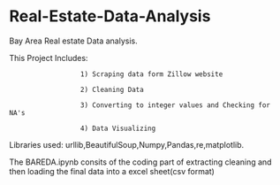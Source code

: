 # Real-Estate-Data-Analysis
Bay Area Real estate Data analysis.

This Project Includes:
                      
                      1) Scraping data form Zillow website 
                      
                      2) Cleaning Data 
                      
                      3) Converting to integer values and Checking for NA's
                      
                      4) Data Visualizing

Libraries used: urllib,BeautifulSoup,Numpy,Pandas,re,matplotlib.

The BAREDA.ipynb consits of the coding part of extracting cleaning and then loading the final data into a excel sheet(csv format)
